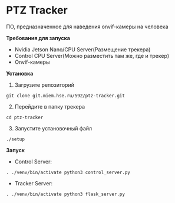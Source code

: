 # PTZ Tracker
ПО, предназначенное для наведения onvif-камеры на человека

**Требования для запуска**


- Nvidia Jetson Nano/CPU Server(Размещение трекера)
- Control CPU Server(Можно разместить там же, где и трекер)
- Onvif-камеры

**Установка**


1. Загрузите репозиторий

`git clone git.miem.hse.ru/592/ptz-tracker.git
`

2. Перейдите в папку трекера

`cd ptz-tracker
`

3. Запустите установочный файл

`./setup
`

**Запуск**


- Control Server:

`. ./venv/bin/activate
python3 control_server.py
`

- Tracker Server:

`. ./venv/bin/activate
python3 flask_server.py
`